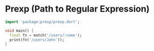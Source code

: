 # Prexp (Path to Regular Expression)

```dart
import 'package:prexp/prexp.dart';

void main() {
  final fn = match('/users/:name');
  print(fn('/users/John'));
}
```